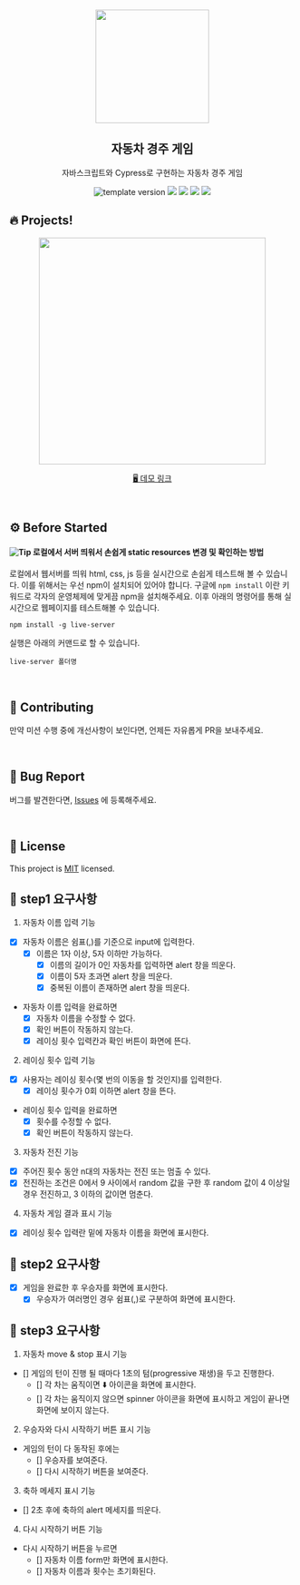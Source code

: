 <br/>
<p align="middle" >
  <img width="200px;" src="https://user-images.githubusercontent.com/50367798/106415730-2645a280-6493-11eb-876c-ef7172652261.png"/>
</p>
<h2 align="middle">자동차 경주 게임</h2>
<p align="middle">자바스크립트와 Cypress로 구현하는 자동차 경주 게임</p>
<p align="middle">
  <img src="https://img.shields.io/badge/version-1.0.0-blue?style=flat-square" alt="template version"/>
  <img src="https://img.shields.io/badge/language-html-red.svg?style=flat-square"/>
  <img src="https://img.shields.io/badge/language-css-blue.svg?style=flat-square"/>
  <img src="https://img.shields.io/badge/language-js-yellow.svg?style=flat-square"/>
  <img src="https://img.shields.io/badge/license-MIT-brightgreen.svg?style=flat-square"/>
</p>

## 🔥 Projects!
<p align="middle">
  <img width="400" src="https://techcourse-storage.s3.ap-northeast-2.amazonaws.com/7c76e809d82a4a3aa0fd78a86be25427">
</p>

<p align="middle">
  <a href="https://next-step.github.io/js-racingcar/">🖥️ 데모 링크</a>
</p>

<br>

## ⚙️ Before Started

#### <img alt="Tip" src="https://img.shields.io/static/v1.svg?label=&message=Tip&style=flat-square&color=673ab8"> 로컬에서 서버 띄워서 손쉽게 static resources 변경 및 확인하는 방법

로컬에서 웹서버를 띄워 html, css, js 등을 실시간으로 손쉽게 테스트해 볼 수 있습니다. 이를 위해서는 우선 npm이 설치되어 있어야 합니다. 구글에 `npm install` 이란 키워드로 각자의 운영체제에 맞게끔 npm을 설치해주세요. 이후 아래의 명령어를 통해 실시간으로 웹페이지를 테스트해볼 수 있습니다.

```
npm install -g live-server
```

실행은 아래의 커맨드로 할 수 있습니다.

```
live-server 폴더명
```

<br>

## 👏 Contributing

만약 미션 수행 중에 개선사항이 보인다면, 언제든 자유롭게 PR을 보내주세요. 

<br>

## 🐞 Bug Report

버그를 발견한다면, [Issues](https://github.com/next-step/js-racingcar/issues) 에 등록해주세요.

<br>

## 📝 License

This project is [MIT](https://github.com/next-step/js-racingcar/blob/main/LICENSE) licensed.

## 🎯 step1 요구사항
1. 자동차 이름 입력 기능
- [x] 자동차 이름은 쉼표(,)를 기준으로 input에 입력한다.
  - [x] 이름은 1자 이상, 5자 이하만 가능하다.
    - [x] 이름의 길이가 0인 자동차를 입력하면 alert 창을 띄운다.
    - [x] 이름이 5자 초과면 alert 창을 띄운다.
    - [x] 중복된 이름이 존재하면 alert 창을 띄운다.
- 자동차 이름 입력을 완료하면 
  - [x] 자동차 이름을 수정할 수 없다.
  - [x] 확인 버튼이 작동하지 않는다.
  - [x] 레이싱 횟수 입력칸과 확인 버튼이 화면에 뜬다.

2. 레이싱 횟수 입력 기능
- [x] 사용자는 레이싱 횟수(몇 번의 이동을 할 것인지)를 입력한다.
  - [x] 레이싱 횟수가 0회 이하면 alert 창을 뜬다.
- 레이싱 횟수 입력을 완료하면 
  - [x] 횟수를 수정할 수 없다.
  - [x] 확인 버튼이 작동하지 않는다.

3. 자동차 전진 기능
- [x] 주어진 횟수 동안 n대의 자동차는 전진 또는 멈출 수 있다.
- [x] 전진하는 조건은 0에서 9 사이에서 random 값을 구한 후 random 값이 4 이상일 경우 전진하고, 3 이하의 값이면 멈춘다.

4. 자동차 게임 결과 표시 기능
- [x] 레이싱 횟수 입력란 밑에 자동차 이름을 화면에 표시한다.

## 🎯 step2 요구사항
- [x] 게임을 완료한 후 우승자를 화면에 표시한다.
  - [x] 우승자가 여러명인 경우 쉼표(,)로 구분하여 화면에 표시한다.

## 🎯 step3 요구사항
1. 자동차 move & stop 표시 기능
- [] 게임의 턴이 진행 될 때마다 1초의 텀(progressive 재생)을 두고 진행한다.
  - [] 각 차는 움직이면 ⬇️ 아이콘을 화면에 표시한다.
  - [] 각 차는 움직이지 않으면 spinner 아이콘을 화면에 표시하고 게임이 끝나면 화면에 보이지 않는다.

2. 우승자와 다시 시작하기 버튼 표시 기능
- 게임의 턴이 다 동작된 후에는 
  - [] 우승자를 보여준다.
  - [] 다시 시작하기 버튼을 보여준다.

3. 축하 메세지 표시 기능
- [] 2초 후에 축하의 alert 메세지를 띄운다.

4. 다시 시작하기 버튼 기능
- 다시 시작하기 버튼을 누르면 
  - [] 자동차 이름 form만 화면에 표시한다.
  - [] 자동차 이름과 횟수는 초기화된다.
